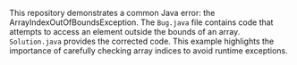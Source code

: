 This repository demonstrates a common Java error: the ArrayIndexOutOfBoundsException.  The `Bug.java` file contains code that attempts to access an element outside the bounds of an array.  `Solution.java` provides the corrected code.  This example highlights the importance of carefully checking array indices to avoid runtime exceptions.